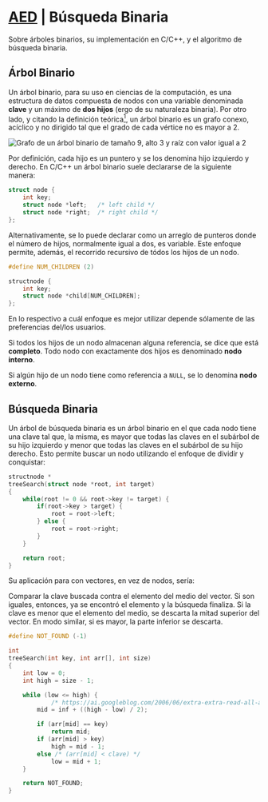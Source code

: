 # [AED](https://rnsavinelli.github.io/files/notes/algorithms_and_data_structures/ads.html) | Búsqueda Binaria

Sobre árboles binarios, su implementación en C/C++, y el algoritmo de búsqueda binaria.

## Árbol Binario

Un árbol binario, para su uso en ciencias de la computación, es una estructura de datos compuesta de nodos con una variable denominada **clave** y un máximo de
**dos hijos** (ergo de su naturaleza binaria). Por otro lado, y citando la
definición teórica[<sup>1</sup>](https://es.wikipedia.org/wiki/%C3%81rbol_binario#Definici%C3%B3n_de_teor%C3%ADa_de_grafos), un árbol binario es un grafo conexo, acíclico y no dirigido tal que el grado de cada vértice no es mayor a 2.

![Grafo de un árbol binario de tamaño 9, alto 3 y raíz con valor igual a  2](https://upload.wikimedia.org/wikipedia/commons/thumb/f/f7/Binary_tree.svg/192px-Binary_tree.svg.png)

Por definición, cada hijo es un puntero y se los denomina hijo izquierdo y derecho. En C/C++ un árbol binario suele declararse de la siguiente manera:

```cpp
struct node {
    int key;
    struct node *left;   /* left child */
    struct node *right;  /* right child */
};
```

Alternativamente, se lo puede declarar como un arreglo de punteros donde el
número de hijos, normalmente igual a dos, es variable. Este enfoque permite, además, el recorrido recursivo de tódos los hijos de un nodo.

```cpp
#define NUM_CHILDREN (2)

structnode {
    int key;
    struct node *child[NUM_CHILDREN];
};
```

En lo respectivo a cuál enfoque es mejor utilizar depende sólamente de las preferencias del/los usuarios.

Si todos los hijos de un nodo almacenan alguna referencia, se dice que está
**completo**. Todo nodo con exactamente dos hijos es denominado **nodo interno**.

Si algún hijo de un nodo tiene como referencia a `NULL`, se lo denomina **nodo externo**.

## Búsqueda Binaria

Un árbol de búsqueda binaria es un árbol binario en el que cada nodo tiene
una clave tal que, la misma, es mayor que todas las claves en el subárbol de su hijo izquierdo y menor que todas las claves en el subárbol de su hijo derecho. Esto permite buscar un nodo utilizando el enfoque de dividir y conquistar:

```cpp
structnode *
treeSearch(struct node *root, int target)
{
    while(root != 0 && root->key != target) {
        if(root->key > target) {
            root = root->left;
        } else {
            root = root->right;
        }
    }

    return root;
}
```

Su aplicación para con vectores, en vez de nodos, sería:

Comparar la clave buscada contra el elemento del medio del vector. Si son iguales, entonces, ya se encontró el elemento y la búsqueda finaliza. Si la clave es menor que el
elemento del medio, se descarta la mitad superior del vector. En modo similar, si es mayor, la parte inferior se descarta.

```cpp
#define NOT_FOUND (-1)

int
treeSearch(int key, int arr[], int size)
{
	int low = 0;
	int high = size - 1;

	while (low <= high) {
        	/* https://ai.googleblog.com/2006/06/extra-extra-read-all-about-it-nearly.html */
		mid = inf + ((high - low) / 2);

		if (arr[mid] == key)
			return mid;
		if (arr[mid] > key)
			high = mid - 1;
		else /* (arr[mid] < clave) */
			low = mid + 1;
	}

	return NOT_FOUND;
}
```
